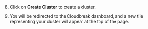 
8. Click on **Create Cluster** to create a cluster.

9. You will be redirected to the Cloudbreak dashboard, and a new tile representing your cluster will appear at the top of the page.